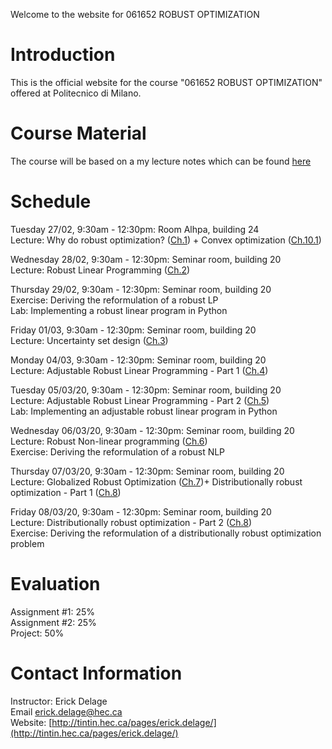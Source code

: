 Welcome to the website for 061652 ROBUST OPTIMIZATION

# Introduction

This is the official website for the course "061652 ROBUST OPTIMIZATION" offered at Politecnico di Milano.

# Course Material

The course will be based on a my lecture notes which can be found [here](http://tintin.hec.ca/pages/erick.delage/MATH80624_LectureNotes.pdf)

# Schedule

Tuesday 27/02, 9:30am - 12:30pm: Room Alhpa, building 24  
Lecture: Why do robust optimization? ([Ch.1](http://tintin.hec.ca/pages/erick.delage/MATH80624_LectureNotes.pdf)) + Convex optimization ([Ch.10.1](http://tintin.hec.ca/pages/erick.delage/MATH80624_LectureNotes.pdf))

Wednesday 28/02, 9:30am - 12:30pm: Seminar room, building 20  
Lecture: Robust Linear Programming ([Ch.2](http://tintin.hec.ca/pages/erick.delage/MATH80624_LectureNotes.pdf))

Thursday 29/02, 9:30am - 12:30pm: Seminar room, building 20  
Exercise: Deriving the reformulation of a robust LP  
Lab: Implementing a robust linear program in Python 

Friday 01/03, 9:30am - 12:30pm: Seminar room, building 20  
Lecture:  Uncertainty set design ([Ch.3](http://tintin.hec.ca/pages/erick.delage/MATH80624_LectureNotes.pdf))

Monday 04/03, 9:30am - 12:30pm: Seminar room, building 20  
Lecture: Adjustable Robust Linear Programming - Part 1 ([Ch.4](http://tintin.hec.ca/pages/erick.delage/MATH80624_LectureNotes.pdf))

Tuesday 05/03/20, 9:30am - 12:30pm: Seminar room, building 20  
Lecture: Adjustable Robust Linear Programming - Part 2 ([Ch.5](http://tintin.hec.ca/pages/erick.delage/MATH80624_LectureNotes.pdf))  
Lab: Implementing an adjustable robust linear program in Python  

Wednesday 06/03/20, 9:30am - 12:30pm: Seminar room, building 20  
Lecture: Robust Non-linear programming ([Ch.6](http://tintin.hec.ca/pages/erick.delage/MATH80624_LectureNotes.pdf))  
Exercise: Deriving the reformulation of a robust NLP

Thursday 07/03/20, 9:30am - 12:30pm: Seminar room, building 20  
Lecture: Globalized Robust Optimization ([Ch.7](http://tintin.hec.ca/pages/erick.delage/MATH80624_LectureNotes.pdf))+ Distributionally robust optimization - Part 1 ([Ch.8](http://tintin.hec.ca/pages/erick.delage/MATH80624_LectureNotes.pdf))

Friday 08/03/20, 9:30am - 12:30pm: Seminar room, building 20  
Lecture: Distributionally robust optimization - Part 2 ([Ch.8](http://tintin.hec.ca/pages/erick.delage/MATH80624_LectureNotes.pdf))  
Exercise: Deriving the reformulation of a distributionally robust optimization problem

# Evaluation

Assignment \#1: 25\%  
Assignment \#2: 25\%  
Project: 50\%

# Contact Information

Instructor: Erick Delage  
Email [erick.delage@hec.ca](mailto:erick.delage@hec.ca)  
Website: [http://tintin.hec.ca/pages/erick.delage/](http://tintin.hec.ca/pages/erick.delage/)
